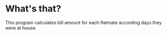 # What's that?
This program calculates bill amount for each flatmate according days they were at house.